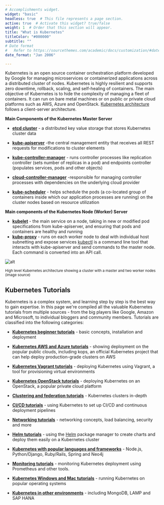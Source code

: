 ```yaml
---
# Accomplishments widget.
widget: "basic"  
headless: true  # This file represents a page section.
active: true  # Activate this widget? true/false
weight: 1  # Order that this section will appear.
title: "What is Kubernetes"
titleColor: "#000000"
subtitle: ""
# Date format
#   Refer to https://sourcethemes.com/academic/docs/customization/#date-format
date_format: "Jan 2006"

---
```


Kubernetes is an open source container orchestration platform developed by Google for managing microservices or containerized applications across a distributed cluster of nodes. Kubernetes is highly resilient and supports zero downtime, rollback, scaling, and self-healing of containers. The main objective of Kubernetes is to hide the complexity of managing a fleet of containers. It can run on bare metal machines or on public or private cloud platforms such as AWS, Azure and OpenStack. [Kubernetes architecture](/display/containers/kubernetes+architecture+101) follows a client-server architecture.



<strong>Main Components of the Kubernetes Master Server</strong>

* **[etcd cluster](https://kubernetes.io/docs/tasks/administer-cluster/configure-upgrade-etcd/)** - a distributed key value storage that stores Kubernetes cluster data
* **[kube-apiserver](https://kubernetes.io/docs/reference/generated/kube-apiserver/)** -the central management entity that receives all REST requests for modifications to cluster elements

* **[kube-controller-manager](https://kubernetes.io/docs/reference/generated/kube-controller-manager)** - runs controller processes like replication controller (sets number of replicas in a pod) and endpoints controller (populates services, pods and other objects)
* **[cloud-controller-manager](https://kubernetes.io/docs/concepts/overview/components/#cloud-controller-manager)** -responsible for managing controller processes with dependencies on the underlying cloud provider
* **[kube-scheduler](https://kubernetes.io/docs/reference/generated/kube-scheduler/)** - helps schedule the pods (a co-located group of containers inside which our application processes are running) on the cluster nodes based on resource utilization



<strong>Main components of the Kubernetes Node (Worker) Server</strong>

* **[kubelet](https://kubernetes.io/docs/reference/generated/kubelet/)** - the main service on a node, taking in new or modified pod specifications from kube-apiserver, and ensuring that pods and containers are healthy and running
* **[kube-proxy](https://kubernetes.io/docs/reference/generated/kube-proxy/)** - runs on each worker node to deal with individual host subnetting and expose services
[kubectl](https://kubernetes.io/docs/reference/kubectl/overview/) is a command line tool that interacts with kube-apiserver and send commands to the master node. Each command is converted into an API call.

![alt](/images/kubertes.png )



<small>High level Kubernetes architecture showing a cluster with a master and two worker nodes (image source)</small>

## Kubernetes Tutorials
Kubernetes is a complex system, and learning step by step is the best way to gain expertise. In this page we're compiled all the valuable Kubernetes tutorials from multiple sources - from the big players like Google, Amazon and Microsoft, to individual bloggers and community members. Tutorials are classified into the following categories:

* **[Kubernetes beginner tutorials](#id-70BestKubernetesTutorials-links)** - basic concepts, installation and deployment

* **[Kubernetes AWS and Azure tutorials](#id-70BestKubernetesTutorials-awsazure)** - showing deployment on the popular public clouds, including kops, an official Kubernetes project that can help deploy production-grade clusters on AWS

* **[Kubernetes Vagrant tutorials](#id-70BestKubernetesTutorials-vagrant)** - deploying Kubernetes using Vagrant, a tool for provisioning virtual environments

* **[Kubernetes OpenStack tutorials](#id-70BestKubernetesTutorials-openstack)** - deploying Kubernetes on an OpenStack, a popular private cloud platform

* **[Clustering and federation tutorials](#id-70BestKubernetesTutorials-clustering)** - Kubernetes clusters in-depth

* **[CI/CD tutorials](#id-70BestKubernetesTutorials-ci/cd)** - using Kubernetes to set up CI/CD and continuous deployment pipelines

* **[Networking tutorials](#id-70BestKubernetesTutorials-network)** - networking concepts, load balancing, security and more

* **[Helm tutorials](#id-70BestKubernetesTutorials-helm)** - using the [Helm](/display/containers/Kubernetes+Helm+101) package manager to create charts and deploy them easily on a Kubernetes cluster

* **[Kubernetes with popular languages and frameworks](#id-70BestKubernetesTutorials-frameworks)** - Node.js, Python/Django, Ruby/Rails, Spring and Neo4j

* **[Monitoring tutorials](#id-70BestKubernetesTutorials-monitoring)** - monitoring Kubernetes deployment using Prometheus and other tools.

* **[Kubernetes Windows and Mac tutorials](#id-70BestKubernetesTutorials-windows)** - running Kubernetes on popular operating systems

* **[Kubernetes in other environments](#id-70BestKubernetesTutorials-other)** - including MongoDB, LAMP and SAP HANA








